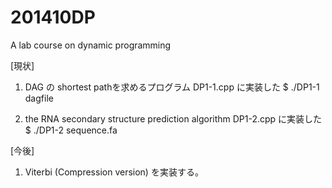 201410DP
========
A lab course on dynamic programming


[現状]

1) DAG の shortest pathを求めるプログラム
 DP1-1.cpp に実装した
 $ ./DP1-1 dagfile

2) the RNA secondary structure prediction algorithm
 DP1-2.cpp に実装した
 $ ./DP1-2 sequence.fa


[今後]

1) Viterbi (Compression version) を実装する。

